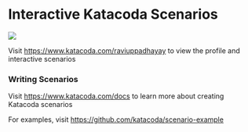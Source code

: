 # Interactive Katacoda Scenarios

[![](http://shields.katacoda.com/katacoda/raviuppadhayay/count.svg)](https://www.katacoda.com/raviuppadhayay "Get your profile on Katacoda.com")

Visit https://www.katacoda.com/raviuppadhayay to view the profile and interactive scenarios

### Writing Scenarios
Visit https://www.katacoda.com/docs to learn more about creating Katacoda scenarios

For examples, visit https://github.com/katacoda/scenario-example
